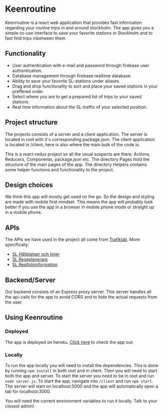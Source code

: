 # Keenroutine
Keenroutine is a react web application that provides fast information regarding your routine trips in and around stockholm. The app gives you a simple-to-use interface to save your favorite stations in Stockholm and to fast find trips inbetween them. 

## Functionality
* User authentication with e-mail and password through firebase user authentication. 
* Database management through firebase realtime database.
* Ability to save your favorite SL-stations under aliases.
* Drag and drop functionality to sort and place your saved stations in your preffered order.
* Select where you are to get a prepared list of trips to your saved stations. 
* Real time information about the SL-traffic of your selected position.

## Project structure
The projects consists of a server and a client application. The server is located in root with it's corresponding package.json. The client application is located in /client, here is also where the main bulk of the code is. 

This is a react-redux project so all the usual suspects are there. Actions, Reducers, Components, package.json etc. The directory Pages hold the structure of the main pages of the app. The directory Helpers contains some helper functions and functionality to the project. 

## Design choices
We think this app will mostly get used on the go. So the design and styling are made with mobile first mindset. This means the app will probably look better if you use the app in a browser in mobile phone mode or straight up in a mobile phone. 

## APIs 
The APIs we have used in the project all come from [Trafiklab](https://www.trafiklab.se/). More specifically:
* [SL Hållplatser och linjer](https://www.trafiklab.se/api/sl-hallplatser-och-linjer-2)
* [SL Reseplanerare](https://www.trafiklab.se/api/sl-reseplanerare-31)
* [SL Realtidsinformation](https://www.trafiklab.se/api/sl-realtidsinformation-4)

## Backend/Server
Our backend consists of an Express proxy server. This server handles all the api-calls for the app to avoid CORS and to hide the actual requests from the user.

## Using Keenroutine
### Deployed 
The app is deployed on heroku. [Click here](https://keenroutine.herokuapp.com) to check the app out.

### Locally
To run the app locally you will need to install the dependencies. This is done by running `npm install` in both root and in client. Then you will need to start both the app and server. To start the server you need to be in root and run `node server.js`. To start the app, navigate into `/client` and run `npm start`. The server will start on localhost:5000 and the app will automatically open a tab for localhost:3000. 

You will need the corrent environment variables to run it locally. Talk to your closest admin!

